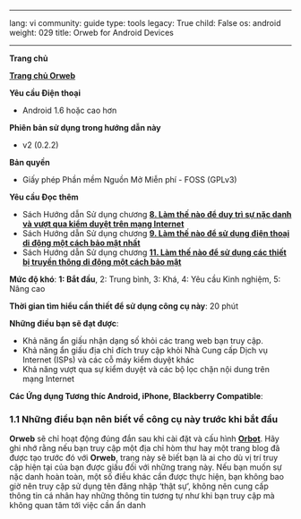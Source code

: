 

---

lang: vi
community: guide
type: tools
legacy: True
child: False
os: android
weight: 029
title: Orweb for Android Devices

---

**Trang chủ**

[**Trang chủ Orweb**](https://guardianproject.info/apps/orweb/)

**Yêu cầu Điện thoại**

- Android 1.6 hoặc cao hơn

**Phiên bản sử dụng trong hướng dẫn này**

- v2 (0.2.2)

**Bản quyền** 

- Giấy phép Phần mềm Nguồn Mở Miễn phí - FOSS (GPLv3)

**Yêu cầu Đọc thêm**

- Sách Hướng dẫn Sử dụng chương [**8. Làm thế nào để duy trì sự nặc danh và vượt qua kiểm duyệt trên mạng Internet**](/vi/chuong-8)
- Sách Hướng dẫn Sử dụng chương [**9. Làm thế nào để sử dụng điện thoại di động một cách bảo mật nhất**](/vi/chuong-9)
- Sách Hướng dẫn Sử dụng chương [**11. Làm thế nào để sử dụng các thiết bị truyền thông di động một cách bảo mật**](/vi/chuong-11)

**Mức độ khó**: **1: Bắt đầu**, 2: Trung bình, 3: Khá, 4: Yêu cầu Kinh nghiệm, 5: Nâng cao 

**Thời gian tìm hiểu cần thiết để sử dụng công cụ này**: 20 phút 

**Những điều bạn sẽ đạt được**: 

-  Khả năng ẩn giấu nhận dạng số khỏi các trang web bạn truy cập.
-  Khả năng ẩn giấu địa chỉ đích truy cập khỏi Nhà Cung cấp Dịch vụ Internet (ISPs) và các cỗ máy kiểm duyệt khác
-  Khả năng vượt qua sự kiểm duyệt và các bộ lọc chặn nội dung trên mạng Internet

**Các Ứng dụng Tương thíc Android, iPhone, Blackberry Compatible**:

### 1.1 Những điều bạn nên biết về công cụ này trước khi bắt đầu ###

**Orweb** sẽ chỉ hoạt động đúng đắn sau khi cài đặt và cấu hình [**Orbot**](/vi/Orbot_main).
Hãy ghi nhớ rằng nếu bạn truy cập một địa chỉ hòm thư hay một trang blog đã được tạo trước đó với **Orweb**, trang này sẽ biết bạn là ai cho dù vị trí truy cập hiện tại của bạn được giấu đối với những trang này.
Nếu bạn muốn sự nặc danh hoàn toàn, một số điều khác cần được thực hiện, bạn không bao giờ nên truy cập sử dụng tên đăng nhập ‘thật sự’, không nên cung cấp thông tin cá nhân hay những thông tin tương tự như khi bạn truy cập mà không quan tâm tới việc cần ẩn danh



